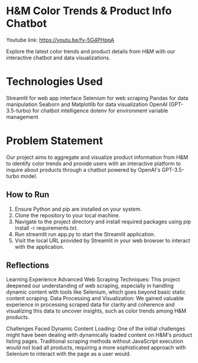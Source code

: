 # H&M Color Trends & Product Info Chatbot
Youtube link: https://youtu.be/fv-5G4PHppA

Explore the latest color trends and product details from H&M with our interactive chatbot and data visualizations.

# Technologies Used 
Streamlit for web app interface
Selenium for web scraping
Pandas for data manipulation
Seaborn and Matplotlib for data visualization
OpenAI (GPT-3.5-turbo) for chatbot intelligence
dotenv for environment variable management

# Problem Statement
Our project aims to aggregate and visualize product information from H&M to identify color trends and provide users with an interactive platform to inquire about products through a chatbot powered by OpenAI's GPT-3.5-turbo model.


## How to Run
1. Ensure Python and pip are installed on your system.
2. Clone the repository to your local machine.
3. Navigate to the project directory and install required packages using pip install -r requirements.txt.
4. Run streamlit run app.py to start the Streamlit application.
5. Visit the local URL provided by Streamlit in your web browser to interact with the application.


## Reflections

Learning Experience
Advanced Web Scraping Techniques: This project deepened our understanding of web scraping, especially in handling dynamic content with tools like Selenium, which goes beyond basic static content scraping.
Data Processing and Visualization: We gained valuable experience in processing scraped data for clarity and coherence and visualizing this data to uncover insights, such as color trends among H&M products.

Challenges Faced
Dynamic Content Loading: One of the initial challenges might have been dealing with dynamically loaded content on H&M's product listing pages. Traditional scraping methods without JavaScript execution would not load all products, requiring a more sophisticated approach with Selenium to interact with the page as a user would.



